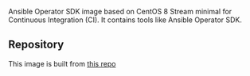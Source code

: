 Ansible Operator SDK image based on CentOS 8 Stream minimal for Continuous Integration (CI). It contains tools like Ansible Operator SDK.

## Repository
This image is built from [this repo](https://github.com/krestomatio/container_builder/tree/master/ansible-operator-ci)
